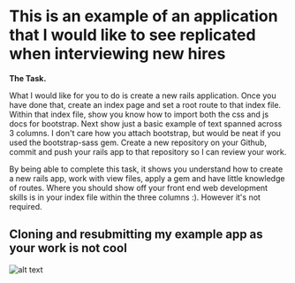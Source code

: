 This is an example of an application that I would like to see replicated when interviewing new hires
==================
**The Task.**

What I would like for you to do is create a new rails application. Once you have done that, create an index page and set a root route to that index file. Within that index file, show you know how to  import both the css and js docs for bootstrap. Next show just a basic example of text spanned across 3 columns. I don't care how you attach bootstrap, but would be neat if you used the bootstrap-sass gem. Create a new repository on your Github, commit and push your rails app to that repository so I can review your work.

By being able to complete this task, it shows you understand how to create a new rails app, work with view files, apply a gem and have little knowledge of routes.
Where you should show off your front end web development skills is in your index file within the three columns :). However it's not required.

Cloning and resubmitting my example app as your work is not cool
-----------------


![alt text](https://raw.githubusercontent.com/kingduggan1/example_app/master/app/assets/images/ExampleApp.png "Example Image")


